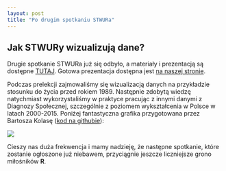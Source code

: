 ```yaml
---
layout: post
title: "Po drugim spotkaniu STWURa"
---
```


## Jak STWURy wizualizują dane?

Drugie spotkanie STWURa już się odbyło, a materiały i prezentacją są dostępne [TUTAJ](https://github.com/STWUR/STWUR-2017-03-01/blob/master/wprowadzenie_ggplot.Rmd). Gotowa prezentacja dostępna jest [na naszej stronie](https://stwur.github.io/STWUR//blog/wprowadzenie_ggplot/).

Podczas prelekcji zajmowaliśmy się wizualizacją danych na przykładzie stosunku do życia przed rokiem 1989. Następnie zdobytą wiedzę natychmiast wykorzystaliśmy w praktyce pracując z innymi danymi z Diagnozy Społecznej, szczególnie z poziomem wykształcenia w Polsce w latach 2000-2015. Poniżej fantastyczna grafika przygotowana przez Bartosza Kolasę ([kod na githubie](https://github.com/bkolasa/dynamika-wyksztalcenia)):

![](https://raw.githubusercontent.com/bkolasa/dynamika-wyksztalcenia/master/dynamika-wykszta%C5%82cenia.png)

Cieszy nas duża frekwencja i mamy nadzieję, że następne spotkanie, które zostanie ogłoszone już niebawem, przyciągnie jeszcze liczniejsze grono miłośników **R**.
